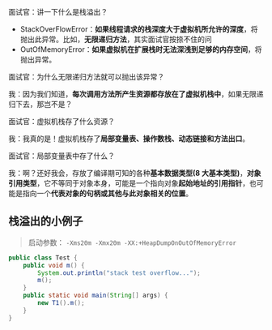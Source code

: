 面试官：讲一下什么是栈溢出？

- StackOverFlowError：**如果线程请求的栈深度大于虚拟机所允许的深度**，将抛出此异常。比如，**无限递归方法**，其实面试官按捺不住的问
- OutOfMemoryError：**如果虚拟机在扩展栈时无法深浅到足够的内存空间**，将抛出异常。

面试官：为什么无限递归方法就可以抛出该异常？

我：因为我们知道，**每次调用方法所产生资源都存放在了虚拟机栈中**，如果无限递归下去，那岂不是？

面试官：虚拟机栈存了什么资源？

我：我真的是！虚拟机栈存了**局部变量表、操作数栈、动态链接和方法出口**。

面试官：局部变量表中存了什么？

我：啊？还好我会，存放了编译期可知的各种**基本数据类型(8 大基本类型)**，**对象引用类型**，它不等同于对象本身，可能是一个指向对象**起始地址的引用指针**，也可能是指向一个**代表对象的句柄或其他与此对象相关的位置**。

## 栈溢出的小例子

> 启动参数： `-Xms20m -Xmx20m -XX:+HeapDumpOnOutOfMemoryError`

```java
public class Test {
    public void m() {
        System.out.println("stack test overflow...");
        m();
    }
    public static void main(String[] args) {
        new T1().m();
    }
}
```
